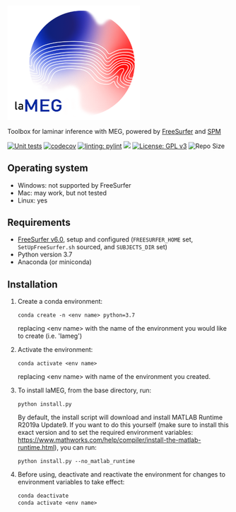 <img src="./lameg/assets/logo.png?raw=true" alt="laMEG" title="Title" width="300"/>

Toolbox for laminar inference with MEG, powered by [FreeSurfer](https://surfer.nmr.mgh.harvard.edu/fswiki) and [SPM](https://github.com/spm/)

[![Unit tests](https://github.com/danclab/laMEG/actions/workflows/python-package-conda.yml/badge.svg)](https://github.com/danclab/laMEG/actions/workflows/python-package-conda.yml)
[![codecov](https://codecov.io/gh/danclab/laMEG/branch/main/graph/badge.svg)](https://codecov.io/gh/danclab/laMEG)
[![linting: pylint](https://img.shields.io/badge/linting-pylint-yellowgreen)](https://github.com/pylint-dev/pylint)
[![](https://img.shields.io/badge/Python-3.7-blue.svg)](https://www.python.org/downloads/)
[![License: GPL v3](https://img.shields.io/badge/License-GPLv3-blue.svg)](https://www.gnu.org/licenses/gpl-3.0)
![Repo Size](https://img.shields.io/github/repo-size/danclab/laMEG)

## Operating system
* Windows: not supported by FreeSurfer
* Mac: may work, but not tested
* Linux: yes
  
## Requirements
* [FreeSurfer v6.0](https://surfer.nmr.mgh.harvard.edu/fswiki/rel6downloads), setup and configured (`FREESURFER_HOME` set, `SetUpFreeSurfer.sh` sourced, and `SUBJECTS_DIR` set)
* Python version 3.7
* Anaconda (or miniconda)

## Installation
1. Create a conda environment:

       conda create -n <env name> python=3.7

   replacing &lt;env name&gt; with the name of the environment you would like to create (i.e. 'lameg')

2. Activate the environment:

       conda activate <env name>

   replacing &lt;env name&gt; with name of the environment you created. 

3. To install laMEG, from the base directory, run:

       python install.py

   By default, the install script will download and install MATLAB Runtime R2019a Update9. If you want to do this yourself (make sure to install this exact version and to set the required environment variables: https://www.mathworks.com/help/compiler/install-the-matlab-runtime.html), you can run:

       python install.py --no_matlab_runtime

4. Before using, deactivate and reactivate the environment for changes to environment variables to take effect:

       conda deactivate
       conda activate <env name>
